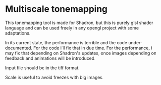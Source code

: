 # Multiscale tonemapping

This tonemapping tool is made for Shadron, but this is purely glsl shader language and can be used freely in any opengl project with some adaptations.

In its current state, the performance is terrible and the code under-documented.
For the code i'll fix that in due time.
For the performance, i may fix that depending on Shadron's updates, once images depending on feedback and animations will be introduced.

Input file should be in the tiff format.

Scale is useful to avoid freezes with big images.
